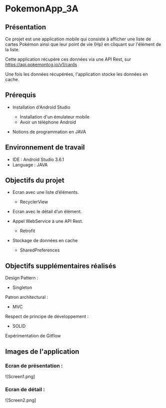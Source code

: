 # PokemonApp_3A
## Présentation
Ce projet est une application mobile qui consiste à afficher une liste de cartes Pokémon ainsi que leur point de vie (Hp) en cliquant sur l'élément de la liste.

Cette application récupère ces données via une API Rest, sur https://api.pokemontcg.io/v1/cards

Une fois les données récupérées, l'application stocke les données en cache.


## Prérequis
* Installation d'Android Studio
     * Installation d'un émulateur mobile
     * Avoir un téléphone Android

* Notions de programmation en JAVA


## Environnement de travail
* IDE : Android Studio 3.6.1
* Language : JAVA


## Objectifs du projet
* Ecran avec une liste d’éléments.
  * RecyclerView
  
* Ecran avec le détail d’un élément.

* Appel WebService à une API Rest.
  * Retrofit

* Stockage de données en cache
  * SharedPreferences


## Objectifs supplémentaires réalisés
Design Pattern :
  * Singleton
 
Patron architectural :
  * MVC

Respect de principe de développement :
  * SOLID

Expérimentation de Gitflow


## Images de l'application
### Ecran de présentation :

![Screen1.png]



### Ecran de détail :

![Screen2.png]


 
